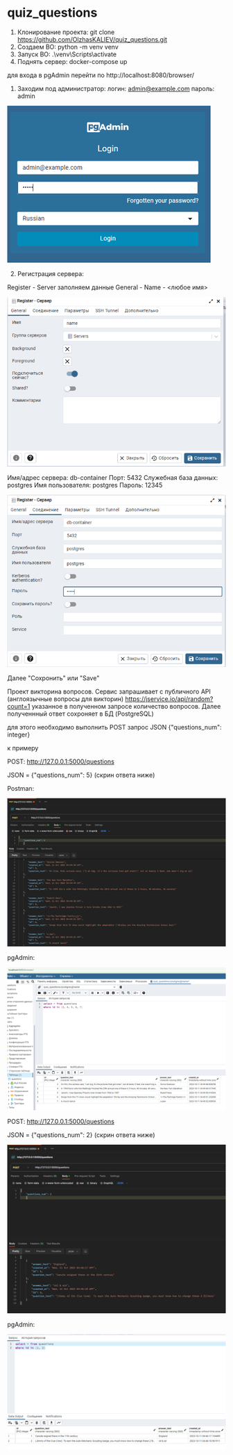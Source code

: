 # quiz_questions

1. Клонирование проекта: git clone https://github.com/OlzhasKALIEV/quiz_questions.git
2. Создаем ВО: python -m venv venv
3. Запуск ВО: .\venv\Scripts\activate
4. Поднять сервер: docker-compose up

для входа в pgAdmin перейти по http://localhost:8080/browser/

1. Заходим под администратор: 
    логин: admin@example.com
    пароль: admin

![img.png](media/img_7.png)

2. Регистрация сервера: 

Register - Server
заполняем данные
General - Name - <любое имя>

![img.png](media/img_5.png)

Имя/адрес сервера: db-container
Порт: 5432
Служебная база данных: postgres
Имя пользователя: postgres
Пароль: 12345

![img_1.png](media/img_6.png)

Далее "Сохронить" или "Save"

Проект викторина вопросов. Сервис запрашивает с публичного API (англоязычные вопросы для викторин) https://jservice.io/api/random?count=1 указанное в полученном запросе количество вопросов. Далее полученнный ответ сохроняет в БД (PostgreSQL)

для этого необходимо выполнить POST запрос JSON {"questions_num": integer} 

к примеру

POST: http://127.0.0.1:5000/questions

JSON = {"questions_num": 5} (скрин ответа ниже)

Postman: 

![ing_3.PNG](media/ing_3.PNG)

pgAdmin:

![ing_4.PNG](media/ing_4.PNG)


POST: http://127.0.0.1:5000/questions

JSON = {"questions_num": 2} (скрин ответа ниже)

![ing_1.PNG](media/ing_1.PNG)

pgAdmin:

![ing_2.PNG](media/ing_2.PNG)
